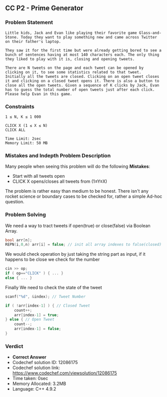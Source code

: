 ## CC P2 - Prime Generator

### Problem Statement

```
Little kids, Jack and Evan like playing their favorite game Glass-and-Stone. Today they want to play something new and came across Twitter on their father's laptop.

They saw it for the first time but were already getting bored to see a bunch of sentences having at most 140 characters each. The only thing they liked to play with it is, closing and opening tweets.

There are N tweets on the page and each tweet can be opened by clicking on it, to see some statistics related to that tweet. Initially all the tweets are closed. Clicking on an open tweet closes it and clicking on a closed tweet opens it. There is also a button to close all the open tweets. Given a sequence of K clicks by Jack, Evan has to guess the total number of open tweets just after each click. Please help Evan in this game.
```

### Constraints

```
1 ≤ N, K ≤ 1 000

CLICK X (1 ≤ X ≤ N)
CLICK ALL

Time Limit: 2sec
Memory Limit: 50 MB
```

### Mistakes and Indepth Problem Description

Many people when seeing this problem will do the following **Mistakes**: 

- Start with all tweets open
- CLICK X opens/closes all tweets from (1≤Y≤X)

The problem is rather easy than medium to be honest. There isn't any rocket science or boundary cases to be checked for, rather a simple Ad-hoc question.

### Problem Solving

We need a way to tract tweets if open(true) or close(false) via Boolean Array.

```C++
bool arr[n];
REPN(i,0,n) arr[i] = false; // init all array indexes to false(closed)
```

We would check operation by just taking the string part as input, if it happens to be close we check for the number


```C++
cin >> op;
if ( op=="CLICK" ) { ... }
else { ... } 
```

Finally We need to check the state of the tweet

```C++
scanf("%d", &index); // Tweet Number

if ( !arr[index-1] ) { // Closed Tweet
    count++;
	arr[index-1] = true;
} else { // Open Tweet
    count--;
    arr[index-1] = false;
}
```

### Verdict

- **Correct Answer**
- Codechef solution ID: 12086175
- Codechef solution link: https://www.codechef.com/viewsolution/12086175
- Time taken: 0sec
- Memory Allocated: 3.2MB
- Language: C++ 4.9.2
